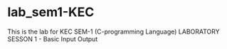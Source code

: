 # lab_sem1-KEC
This is the lab for KEC SEM-1 (C-programming Language)
LABORATORY SESSON 1 - Basic Input Output
